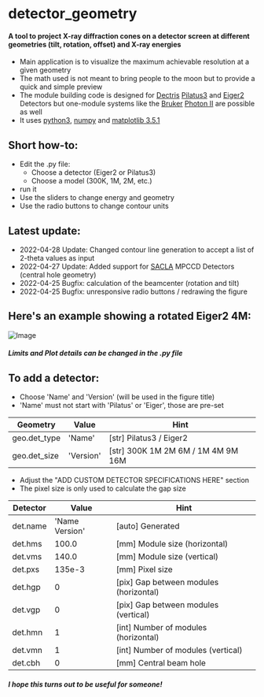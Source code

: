 # detector_geometry
#### A tool to project X-ray diffraction cones on a detector screen at different geometries (tilt, rotation, offset) and X-ray energies
 - Main application is to visualize the maximum achievable resolution at a given geometry
 - The math used is not meant to bring people to the moon but to provide a quick and simple preview
 - The module building code is designed for [Dectris](https://www.dectris.com) [Pilatus3](https://www.dectris.com/detectors/x-ray-detectors/pilatus3/) and [Eiger2](https://www.dectris.com/detectors/x-ray-detectors/eiger2/) Detectors but one-module systems like the [Bruker](https://www.bruker.com/en.html) [Photon II](https://www.bruker.com/en/products-and-solutions/diffractometers-and-scattering-systems/single-crystal-x-ray-diffractometers/sc-xrd-components/detectors.html) are possible as well
 - It uses [python3](https://www.python.org), [numpy](https://numpy.org) and [matplotlib 3.5.1](https://matplotlib.org)

## Short how-to:
 - Edit the .py file:
   - Choose a detector (Eiger2 or Pilatus3)
   - Choose a model (300K, 1M, 2M, etc.)
 - run it
 - Use the sliders to change energy and geometry
 - Use the radio buttons to change contour units

## Latest update:
  - 2022-04-28 Update: Changed contour line generation to accept a list of 2-theta values as input
  - 2022-04-27 Update: Added support for [SACLA](https://sacla.xfel.jp/?lang=en) MPCCD Detectors (central hole geometry)
  - 2022-04-25 Bugfix: calculation of the beamcenter (rotation and tilt)
  - 2022-04-25 Bugfix: unresponsive radio buttons / redrawing the figure

## Here's an example showing a rotated Eiger2 4M:
![Image](../main/_lib/Eiger2_CdTe_4M_interactive.png)

##### Limits and Plot details can be changed in the .py file

## To add a detector:
 - Choose 'Name' and 'Version' (will be used in the figure title)
 - 'Name' must not start with 'Pilatus' or 'Eiger', those are pre-set

 |   Geometry   |   Value   | Hint |
 |--------------|-----------|------|
 | geo.det_type | 'Name'    | [str]  Pilatus3 / Eiger2
 | geo.det_size | 'Version' | [str]  300K 1M 2M 6M / 1M 4M 9M 16M

 - Adjust the "ADD CUSTOM DETECTOR SPECIFICATIONS HERE" section
 - The pixel size is only used to calculate the gap size

 | Detector |       Value       | Hint |
 |----------|-------------------|------|
 | det.name | 'Name Version'    | [auto] Generated
 | det.hms  | 100.0             | [mm]   Module size (horizontal)
 | det.vms  | 140.0             | [mm]   Module size (vertical)
 | det.pxs  | 135e-3            | [mm]   Pixel size
 | det.hgp  | 0                 | [pix]  Gap between modules (horizontal)
 | det.vgp  | 0                 | [pix]  Gap between modules (vertical)
 | det.hmn  | 1                 | [int]  Number of modules (horizontal)
 | det.vmn  | 1                 | [int]  Number of modules (vertical)
 | det.cbh  | 0                 | [mm]   Central beam hole
 
##### I hope this turns out to be useful for someone!
